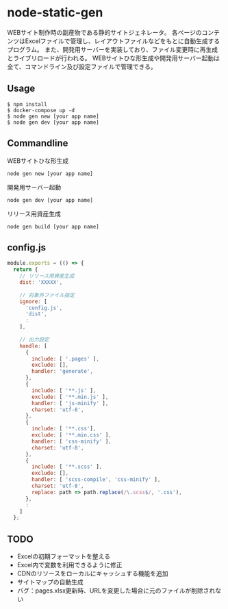 # node-static-gen

WEBサイト制作時の副産物である静的サイトジェネレータ。
各ページのコンテンツはExcelファイルで管理し、レイアウトファイルなどをもとに自動生成するプログラム。
また、開発用サーバーを実装しており、ファイル変更時に再生成とライブリロードが行われる。
WEBサイトひな形生成や開発用サーバー起動は全て、コマンドライン及び設定ファイルで管理できる。

## Usage

```shell
$ npm install
$ docker-compose up -d
$ node gen new [your app name]
$ node gen dev [your app name]
```

## Commandline

WEBサイトひな形生成
```shell
node gen new [your app name]
```

開発用サーバー起動
```shell
node gen dev [your app name]
```

リリース用資産生成
```shell
node gen build [your app name]
```

## config.js

```js
module.exports = (() => {
  return {
    // リリース用資産生成
    dist: 'XXXXX',
    
    // 対象外ファイル指定
    ignore: [
      'config.js',
      'dist',
      :
    ],
    
    // 出力設定
    handle: [
      {
        include: [ '.pages' ],
        exclude: [],
        handler: 'generate',
      },
      {
        include: [ '**.js' ],
        exclude: [ '**.min.js' ],
        handler: [ 'js-minify' ],
        charset: 'utf-8',
      },
      {
        include: [ '**.css'],
        exclude: [ '**.min.css' ],
        handler: [ 'css-minify' ],
        charset: 'utf-8',
      },
      {
        include: [ '**.scss' ],
        exclude: [],
        handler: [ 'scss-compile', 'css-minify' ],
        charset: 'utf-8',
        replace: path => path.replace(/\.scss$/, '.css'),
      },
      :
    ]
  };
```

## TODO

* Excelの初期フォーマットを整える
* Excel内で変数を利用できるように修正
* CDNのリソースをローカルにキャッシュする機能を追加
* サイトマップの自動生成
* バグ：pages.xlsx更新時、URLを変更した場合に元のファイルが削除されない

